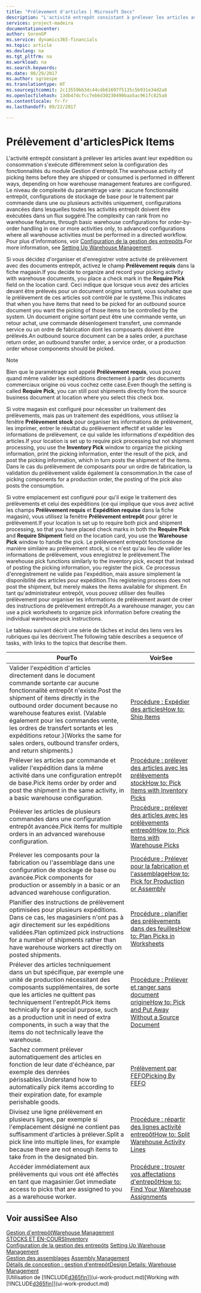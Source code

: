 ```yaml
---
title: "Prélèvement d'articles | Microsoft Docs"
description: "L'activité entrepôt consistant à prélever les articles avant leur expédition ou consommation s'exécute différemment selon la configuration des fonctionnalités du module Gestion d'entrepôt. Le niveau de complexité du [paramétrage](../configure-warehouse-processes.md) varie : aucune fonctionnalité entrepôt, configurations de stockage de base pour le traitement par commande dans une ou plusieurs activités uniquement, configurations avancées dans lesquelles toutes les activités entrepôt doivent être exécutées dans un flux suggéré."
services: project-madeira
documentationcenter: 
author: SorenGP
ms.service: dynamics365-financials
ms.topic: article
ms.devlang: na
ms.tgt_pltfrm: na
ms.workload: na
ms.search.keywords: 
ms.date: 08/29/2017
ms.author: sgroespe
ms.translationtype: HT
ms.sourcegitcommit: 2c13559bb3dc44cdb61697f5135c5b931e34d2a8
ms.openlocfilehash: 13db47dcfcc7eb6d30230490baa5ac961fc825a8
ms.contentlocale: fr-fr
ms.lasthandoff: 09/22/2017

---
```

# <a name="pick-items"></a><span data-ttu-id="4dc80-104">Prélèvement d'articles</span><span class="sxs-lookup"><span data-stu-id="4dc80-104">Pick Items</span></span>
<span data-ttu-id="4dc80-105">L'activité entrepôt consistant à prélever les articles avant leur expédition ou consommation s'exécute différemment selon la configuration des fonctionnalités du module Gestion d'entrepôt.</span><span class="sxs-lookup"><span data-stu-id="4dc80-105">The warehouse activity of picking items before they are shipped or consumed is performed in different ways, depending on how warehouse management features are configured.</span></span> <span data-ttu-id="4dc80-106">Le niveau de complexité du paramétrage varie : aucune fonctionnalité entrepôt, configurations de stockage de base pour le traitement par commande dans une ou plusieurs activités uniquement, configurations avancées dans lesquelles toutes les activités entrepôt doivent être exécutées dans un flux suggéré.</span><span class="sxs-lookup"><span data-stu-id="4dc80-106">The complexity can rank from no warehouse features, through basic warehouse configurations for order-by-order handling in one or more activities only, to advanced configurations where all warehouse activities must be performed in a directed workflow.</span></span> <span data-ttu-id="4dc80-107">Pour plus d'informations, voir [Configuration de la gestion des entrepôts](warehouse-setup-warehouse.md).</span><span class="sxs-lookup"><span data-stu-id="4dc80-107">For more information, see [Setting Up Warehouse Management](warehouse-setup-warehouse.md).</span></span>

<span data-ttu-id="4dc80-108">Si vous décidez d'organiser et d'enregistrer votre activité de prélèvement avec des documents entrepôt, activez le champ **Prélèvement requis** dans la fiche magasin.</span><span class="sxs-lookup"><span data-stu-id="4dc80-108">If you decide to organize and record your picking activity with warehouse documents, you place a check mark in the **Require Pick** field on the location card.</span></span> <span data-ttu-id="4dc80-109">Ceci indique que lorsque vous avez des articles devant être prélevés pour un document origine sortant, vous souhaitez que le prélèvement de ces articles soit contrôlé par le système.</span><span class="sxs-lookup"><span data-stu-id="4dc80-109">This indicates that when you have items that need to be picked for an outbound source document you want the picking of those items to be controlled by the system.</span></span> <span data-ttu-id="4dc80-110">Un document origine sortant peut être une commande vente, un retour achat, une commande désenlogement transfert, une commande service ou un ordre de fabrication dont les composants doivent être prélevés.</span><span class="sxs-lookup"><span data-stu-id="4dc80-110">An outbound source document can be a sales order, a purchase return order, an outbound transfer order, a service order, or a production order whose components should be picked.</span></span>

> [!NOTE]
> <span data-ttu-id="4dc80-111">Bien que le paramétrage soit appelé **Prélèvement requis**, vous pouvez quand même valider les expéditions directement à partir des documents commerciaux origine où vous cochez cette case.</span><span class="sxs-lookup"><span data-stu-id="4dc80-111">Even though the setting is called **Require Pick**, you can still post shipments directly from the source business document at location where you select this check box.</span></span>

<span data-ttu-id="4dc80-112">Si votre magasin est configuré pour nécessiter un traitement des prélèvements, mais pas un traitement des expéditions, vous utilisez la fenêtre **Prélèvement stock** pour organiser les informations de prélèvement, les imprimer, entrer le résultat du prélèvement effectif et valider les informations de prélèvement, ce qui valide les informations d'expédition des articles.</span><span class="sxs-lookup"><span data-stu-id="4dc80-112">If your location is set up to require pick processing but not shipment processing, you use the **Inventory Pick** window to organize the picking information, print the picking information, enter the result of the pick, and post the picking information, which in turn posts the shipment of the items.</span></span> <span data-ttu-id="4dc80-113">Dans le cas du prélèvement de composants pour un ordre de fabrication, la validation du prélèvement valide également la consommation.</span><span class="sxs-lookup"><span data-stu-id="4dc80-113">In the case of picking components for a production order, the posting of the pick also posts the consumption.</span></span>

<span data-ttu-id="4dc80-114">Si votre emplacement est configuré pour qu'il exige le traitement des prélèvements et celui des expéditions (ce qui implique que vous avez activé les champs **Prélèvement requis** et **Expédition requise** dans la fiche magasin), vous utilisez la fenêtre **Prélèvement entrepôt** pour gérer le prélèvement.</span><span class="sxs-lookup"><span data-stu-id="4dc80-114">If your location is set up to require both pick and shipment processing, so that you have placed check marks in both the **Require Pick** and **Require Shipment** field on the location card, you use the **Warehouse Pick** window to handle the pick.</span></span> <span data-ttu-id="4dc80-115">Le prélèvement entrepôt fonctionne de manière similaire au prélèvement stock, si ce n'est qu'au lieu de valider les informations de prélèvement, vous enregistrez le prélèvement.</span><span class="sxs-lookup"><span data-stu-id="4dc80-115">The warehouse pick functions similarly to the inventory pick, except that instead of posting the picking information, you register the pick.</span></span> <span data-ttu-id="4dc80-116">Ce processus d'enregistrement ne valide pas l'expédition, mais assure simplement la disponibilité des articles pour expédition.</span><span class="sxs-lookup"><span data-stu-id="4dc80-116">This registering process does not post the shipment, but merely makes the items available for shipment.</span></span> <span data-ttu-id="4dc80-117">En tant qu'administrateur entrepôt, vous pouvez utiliser des feuilles prélèvement pour organiser les informations de prélèvement avant de créer des instructions de prélèvement entrepôt.</span><span class="sxs-lookup"><span data-stu-id="4dc80-117">As a warehouse manager, you can use a pick worksheets to organize pick information before creating the individual warehouse pick instructions.</span></span>

<span data-ttu-id="4dc80-118">Le tableau suivant décrit une série de tâches et inclut des liens vers les rubriques qui les décrivent.</span><span class="sxs-lookup"><span data-stu-id="4dc80-118">The following table describes a sequence of tasks, with links to the topics that describe them.</span></span>   

|<span data-ttu-id="4dc80-119">**Pour**</span><span class="sxs-lookup"><span data-stu-id="4dc80-119">**To**</span></span>|<span data-ttu-id="4dc80-120">**Voir**</span><span class="sxs-lookup"><span data-stu-id="4dc80-120">**See**</span></span>|
|------------|-------------|  
|<span data-ttu-id="4dc80-121">Valider l'expédition d'articles directement dans le document commande sortante car aucune fonctionnalité entrepôt n'existe.</span><span class="sxs-lookup"><span data-stu-id="4dc80-121">Post the shipment of items directly in the outbound order document because no warehouse features exist.</span></span> <span data-ttu-id="4dc80-122">(Valable également pour les commandes vente, les ordres de transfert sortants et les expéditions retour.)</span><span class="sxs-lookup"><span data-stu-id="4dc80-122">(Works the same for sales orders, outbound transfer orders, and return shipments.)</span></span>|[<span data-ttu-id="4dc80-123">Procédure : Expédier des articles</span><span class="sxs-lookup"><span data-stu-id="4dc80-123">How to: Ship Items</span></span>](warehouse-how-ship-items.md)|  
|<span data-ttu-id="4dc80-124">Prélever les articles par commande et valider l'expédition dans la même activité dans une configuration entrepôt de base.</span><span class="sxs-lookup"><span data-stu-id="4dc80-124">Pick items order by order and post the shipment in the same activity, in a basic warehouse configuration.</span></span>|[<span data-ttu-id="4dc80-125">Procédure : prélever des articles avec les prélèvements stock</span><span class="sxs-lookup"><span data-stu-id="4dc80-125">How to: Pick Items with Inventory Picks</span></span>](warehouse-how-to-pick-items-with-inventory-picks.md)|
|<span data-ttu-id="4dc80-126">Prélever les articles de plusieurs commandes dans une configuration entrepôt avancée.</span><span class="sxs-lookup"><span data-stu-id="4dc80-126">Pick items for multiple orders in an advanced warehouse configuration.</span></span>|[<span data-ttu-id="4dc80-127">Procédure : prélever des articles avec les prélèvements entrepôt</span><span class="sxs-lookup"><span data-stu-id="4dc80-127">How to: Pick Items with Warehouse Picks</span></span>](warehouse-how-to-pick-items-for-warehouse-shipment.md)|  
|<span data-ttu-id="4dc80-128">Prélever les composants pour la fabrication ou l'assemblage dans une configuration de stockage de base ou avancée.</span><span class="sxs-lookup"><span data-stu-id="4dc80-128">Pick components for production or assembly in a basic or an advanced warehouse configuration.</span></span>|[<span data-ttu-id="4dc80-129">Procédure : Prélever pour la fabrication et l'assemblage</span><span class="sxs-lookup"><span data-stu-id="4dc80-129">How to: Pick for Production or Assembly</span></span>](warehouse-how-to-pick-for-production.md)|  
|<span data-ttu-id="4dc80-130">Planifier des instructions de prélèvement optimisées pour plusieurs expéditions. Dans ce cas, les magasiniers n'ont pas à agir directement sur les expéditions validées.</span><span class="sxs-lookup"><span data-stu-id="4dc80-130">Plan optimized pick instructions for a number of shipments rather than have warehouse workers act directly on posted shipments.</span></span>|[<span data-ttu-id="4dc80-131">Procédure : planifier des prélèvements dans des feuilles</span><span class="sxs-lookup"><span data-stu-id="4dc80-131">How to: Plan Picks in Worksheets</span></span>](warehouse-how-to-plan-picks-in-worksheets.md)|  
|<span data-ttu-id="4dc80-132">Prélever des articles techniquement dans un but spécifique, par exemple une unité de production nécessitant des composants supplémentaires, de sorte que les articles ne quittent pas techniquement l'entrepôt.</span><span class="sxs-lookup"><span data-stu-id="4dc80-132">Pick items technically for a special purpose, such as a production unit in need of extra components, in such a way that the items do not technically leave the warehouse.</span></span>|[<span data-ttu-id="4dc80-133">Procédure : Prélever et ranger sans document origine</span><span class="sxs-lookup"><span data-stu-id="4dc80-133">How to: Pick and Put Away Without a Source Document</span></span>](warehouse-how-to-create-put-aways-from-internal-put-aways.md)|
|<span data-ttu-id="4dc80-134">Sachez comment prélever automatiquement des articles en fonction de leur date d'échéance, par exemple des denrées périssables.</span><span class="sxs-lookup"><span data-stu-id="4dc80-134">Understand how to automatically pick items according to their expiration date, for example perishable goods.</span></span>|[<span data-ttu-id="4dc80-135">Prélèvement par FEFO</span><span class="sxs-lookup"><span data-stu-id="4dc80-135">Picking By FEFO</span></span>](warehouse-picking-by-fefo.md)|
|<span data-ttu-id="4dc80-136">Divisez une ligne prélèvement en plusieurs lignes, par exemple si l'emplacement désigné ne contient pas suffisamment d'articles à prélever.</span><span class="sxs-lookup"><span data-stu-id="4dc80-136">Split a pick line into multiple lines, for example because there are not enough items to take from in the designated bin.</span></span>|[<span data-ttu-id="4dc80-137">Procédure : répartir des lignes activité entrepôt</span><span class="sxs-lookup"><span data-stu-id="4dc80-137">How to: Split Warehouse Activity Lines</span></span>](warehouse-how-to-split-warehouse-activity-lines.md)|
|<span data-ttu-id="4dc80-138">Accéder immédiatement aux prélèvements qui vous ont été affectés en tant que magasinier.</span><span class="sxs-lookup"><span data-stu-id="4dc80-138">Get immediate access to picks that are assigned to you as a warehouse worker.</span></span>|[<span data-ttu-id="4dc80-139">Procédure : trouver vos affectations d'entrepôt</span><span class="sxs-lookup"><span data-stu-id="4dc80-139">How to: Find Your Warehouse Assignments</span></span>](warehouse-how-to-find-your-warehouse-assignments.md)|  

## <a name="see-also"></a><span data-ttu-id="4dc80-140">Voir aussi</span><span class="sxs-lookup"><span data-stu-id="4dc80-140">See Also</span></span>  
[<span data-ttu-id="4dc80-141">Gestion d'entrepôt</span><span class="sxs-lookup"><span data-stu-id="4dc80-141">Warehouse Management</span></span>](warehouse-manage-warehouse.md)  
[<span data-ttu-id="4dc80-142">STOCKS ET EN-COURS</span><span class="sxs-lookup"><span data-stu-id="4dc80-142">Inventory</span></span>](inventory-manage-inventory.md)  
<span data-ttu-id="4dc80-143">[Configuration de la gestion des entrepôts](warehouse-setup-warehouse.md)   </span><span class="sxs-lookup"><span data-stu-id="4dc80-143">[Setting Up Warehouse Management](warehouse-setup-warehouse.md)   </span></span>  
<span data-ttu-id="4dc80-144">[Gestion des assemblages](assembly-assemble-items.md)  </span><span class="sxs-lookup"><span data-stu-id="4dc80-144">[Assembly Management](assembly-assemble-items.md)  </span></span>  
[<span data-ttu-id="4dc80-145">Détails de conception : gestion d'entrepôt</span><span class="sxs-lookup"><span data-stu-id="4dc80-145">Design Details: Warehouse Management</span></span>](design-details-warehouse-management.md)  
<span data-ttu-id="4dc80-146">[Utilisation de [!INCLUDE[d365fin](includes/d365fin_md.md)]](ui-work-product.md)</span><span class="sxs-lookup"><span data-stu-id="4dc80-146">[Working with [!INCLUDE[d365fin](includes/d365fin_md.md)]](ui-work-product.md)</span></span>


